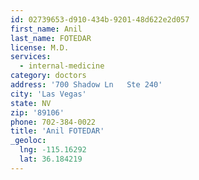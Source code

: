 ```yaml
---
id: 02739653-d910-434b-9201-48d622e2d057
first_name: Anil
last_name: FOTEDAR
license: M.D.
services:
  - internal-medicine
category: doctors
address: '700 Shadow Ln   Ste 240'
city: 'Las Vegas'
state: NV
zip: '89106'
phone: 702-384-0022
title: 'Anil FOTEDAR'
_geoloc:
  lng: -115.16292
  lat: 36.184219
---
```

